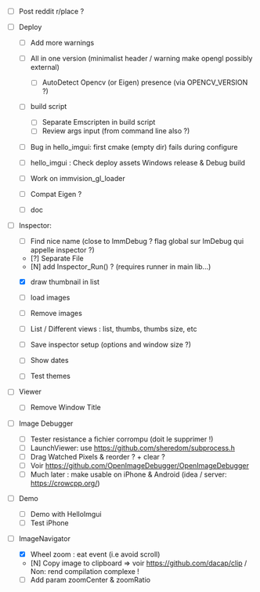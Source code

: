 * [ ] Post reddit r/place ?


* [ ] Deploy
  * [ ] Add more warnings
  * [ ] All in one version (minimalist header / warning make opengl possibly external)
    * [ ] AutoDetect Opencv (or Eigen) presence (via OPENCV_VERSION ?)
  * [ ] build script 
    * [ ] Separate Emscripten in build script
    * [ ] Review args input (from command line also ?)
  * [ ] Bug in hello_imgui: first cmake (empty dir) fails during configure
  * [ ] hello_imgui : Check deploy assets Windows release & Debug build
  * [ ] Work on immvision_gl_loader
  * [ ] Compat Eigen ?
  * [ ] doc


* [ ] Inspector:
  * [ ] Find nice name (close to ImmDebug ? flag global sur ImDebug qui appelle inspector ?)
  * [?] Separate File
  * [N] add Inspector_Run() ? (requires runner in main lib...) 
  * [X] draw thumbnail in list
  * [ ] load images
  * [ ] Remove images
  * [ ] List / Different views : list, thumbs, thumbs size, etc
  * [ ] Save inspector setup (options and window size ?)
  * [ ] Show dates
  * [ ] Test themes


* [ ] Viewer
  * [ ] Remove Window Title


* [ ] Image Debugger
  * [ ] Tester resistance a fichier corrompu (doit le supprimer !) 
  * [ ] LaunchViewer: use https://github.com/sheredom/subprocess.h
  * [ ] Drag Watched Pixels & reorder ? + clear ?
  * [ ] Voir https://github.com/OpenImageDebugger/OpenImageDebugger
  * [ ] Much later : make usable on iPhone & Android (idea / server: https://crowcpp.org/) 

* [ ] Demo
  * [ ] Demo with HelloImgui
  * [ ] Test iPhone

* [ ] ImageNavigator
  * [X] Wheel zoom : eat event (i.e avoid scroll)
  * [N] Copy image to clipboard => voir https://github.com/dacap/clip / Non: rend compilation complexe !
  * [ ] Add param zoomCenter & zoomRatio
